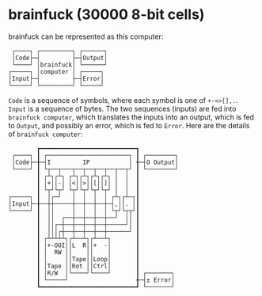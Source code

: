 # brainfuck (30000 8-bit cells)

brainfuck can be represented as this computer:

```
 ┌────┐ ┌─────────┐ ┌──────┐
 │Code├─┤         ├─┤Output│
 └────┘ │brainfuck│ └──────┘
┌─────┐ │computer │ ┌─────┐
│Input├─┤         ├─┤Error│
└─────┘ └─────────┘ └─────┘
```

`Code` is a sequence of symbols, where each symbol is one of `+-<>[],.`. `Input` is a sequence of bytes. The two sequences (inputs) are fed into `brainfuck computer`, which translates the inputs into an output, which is fed to `Output`, and possibly an error, which is fed to `Error`. Here are the details of `brainfuck computer`:

```
        ┏━━━━━━━━━━━━━━━━━━━━━━━━━━━┓
 ┌────┐ ┃ ┌───────────────────────┐ ┃ ┌────────┐
 │Code├─╂─┤I         IP           │ ╂─┤O Output│
 └────┘ ┃ └┬──┬───┬──┬──┬──┬──┬──┬┘ ┃ └────────┘
        ┃ ┌┴┐┌┴┐ ┌┴┐┌┴┐┌┴┐┌┴┐ │  │  ┃
        ┃ │+││-│ │<││>││[││]│ │  │  ┃
        ┃ └┬┘└┬┘ └┬┘└┬┘└┬┘└┬┘ │  │  ┃
┌─────┐ ┃  │┌─┘   │  │  │  │ ┌┴┐┌┴─┐┃
│Input├─╂──┼┼─────┼──┼──┼──┼─┤,││. │┃
└─────┘ ┃  ││     │  │  │  │ └┬┘└┬┬┘┃
        ┃  ││  ┌──┼──┼──┼──┼──┘  ││ ┃
        ┃  ││┌─┼──┼──┼──┼──┼─────┘│ ┃
        ┃  │││┌┼──┼──┼──┼──┼──────┘ ┃
        ┃ ┌┴┴┴┴┴┐┌┴──┴┐┌┴──┴┐       ┃
        ┃ │+-OOI││L  R││+  -│       ┃
        ┃ │  RW ││    ││    │       ┃
        ┃ │     ││Tape││Loop│       ┃
        ┃ │Tape ││Rot ││Ctrl│       ┃
        ┃ │R/W  │└────┘└────┘       ┃ ┌───────┐
        ┃ └─────┘                   ╂─┤± Error│
        ┗━━━━━━━━━━━━━━━━━━━━━━━━━━━┛ └───────┘
```
